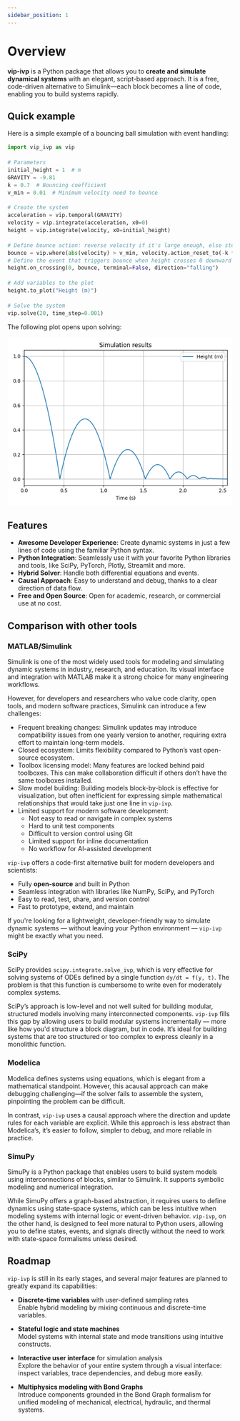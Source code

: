 ```yaml
---
sidebar_position: 1
---
```


# Overview

**vip-ivp** is a Python package that allows you to **create and simulate dynamical systems** with an elegant, script-based approach. It is a free, code-driven alternative to Simulink—each block becomes a line of code, enabling you to build systems rapidly.

## Quick example

Here is a simple example of a bouncing ball simulation with event handling:

```python title="bouncing_ball.py"
import vip_ivp as vip

# Parameters
initial_height = 1  # m
GRAVITY = -9.81
k = 0.7  # Bouncing coefficient
v_min = 0.01  # Minimum velocity need to bounce

# Create the system
acceleration = vip.temporal(GRAVITY)
velocity = vip.integrate(acceleration, x0=0)
height = vip.integrate(velocity, x0=initial_height)

# Define bounce action: reverse velocity if it's large enough, else stop
bounce = vip.where(abs(velocity) > v_min, velocity.action_reset_to(-k * velocity), vip.terminate)
# Define the event that triggers bounce when height crosses 0 downward (falling)
height.on_crossing(0, bounce, terminal=False, direction="falling")

# Add variables to the plot
height.to_plot("Height (m)")

# Solve the system
vip.solve(20, time_step=0.001)
```

The following plot opens upon solving:

![Boucing ball plot](./images/bouncing_ball.png)

## Features

- **Awesome Developer Experience**: Create dynamic systems in just a few lines of code using the familiar Python syntax.
- **Python Integration**: Seamlessly use it with your favorite Python libraries and tools, like SciPy, PyTorch, Plotly, Streamlit and more.
- **Hybrid Solver**: Handle both differential equations and events.
- **Causal Approach**: Easy to understand and debug, thanks to a clear direction of data flow.
- **Free and Open Source**: Open for academic, research, or commercial use at no cost.

## Comparison with other tools

### MATLAB/Simulink

Simulink is one of the most widely used tools for modeling and simulating dynamic systems in industry, research, and education. Its visual interface and integration with MATLAB make it a strong choice for many engineering workflows.

However, for developers and researchers who value code clarity, open tools, and modern software practices, Simulink can introduce a few challenges:

- Frequent breaking changes: Simulink updates may introduce compatibility issues from one yearly version to another, requiring extra effort to maintain long-term models.
- Closed ecosystem: Limits flexibility compared to Python’s vast open-source ecosystem.
- Toolbox licensing model: Many features are locked behind paid toolboxes. This can make collaboration difficult if others don’t have the same toolboxes installed.
- Slow model building: Building models block-by-block is effective for visualization, but often inefficient for expressing simple mathematical relationships that would take just one line in `vip-ivp`.
- Limited support for modern software development:
  - Not easy to read or navigate in complex systems
  - Hard to unit test components
  - Difficult to version control using Git
  - Limited support for inline documentation
  - No workflow for AI-assisted development

`vip-ivp` offers a code-first alternative built for modern developers and scientists:

- Fully **open-source** and built in Python
- Seamless integration with libraries like NumPy, SciPy, and PyTorch
- Easy to read, test, share, and version control
- Fast to prototype, extend, and maintain

If you're looking for a lightweight, developer-friendly way to simulate dynamic systems — without leaving your Python environment — `vip-ivp` might be exactly what you need.

### SciPy

SciPy provides `scipy.integrate.solve_ivp`, which is very effective for solving systems of ODEs defined by a single function `dy/dt = f(y, t)`. The problem is that this function is cumbersome to write even for moderately complex systems.

SciPy’s approach is low-level and not well suited for building modular, structured models involving many interconnected components. `vip-ivp` fills this gap by allowing users to build modular systems incrementally — more like how you'd structure a block diagram, but in code. It’s ideal for building systems that are too structured or too complex to express cleanly in a monolithic function.

### Modelica

Modelica defines systems using equations, which is elegant from a mathematical standpoint. However, this acausal approach can make debugging challenging—if the solver fails to assemble the system, pinpointing the problem can be difficult.

In contrast, `vip-ivp` uses a causal approach where the direction and update rules for each variable are explicit. While this approach is less abstract than Modelica’s, it’s easier to follow, simpler to debug, and more reliable in practice.

### SimuPy

SimuPy is a Python package that enables users to build system models using interconnections of blocks, similar to Simulink. It supports symbolic modeling and numerical integration.

While SimuPy offers a graph-based abstraction, it requires users to define dynamics using state-space systems, which can be less intuitive when modeling systems with internal logic or event-driven behavior. `vip-ivp`, on the other hand, is designed to feel more natural to Python users, allowing you to define states, events, and signals directly without the need to work with state-space formalisms unless desired.

## Roadmap

`vip-ivp` is still in its early stages, and several major features are planned to greatly expand its capabilities:

- **Discrete-time variables** with user-defined sampling rates  
  Enable hybrid modeling by mixing continuous and discrete-time variables.

- **Stateful logic and state machines**  
  Model systems with internal state and mode transitions using intuitive constructs.

- **Interactive user interface** for simulation analysis  
  Explore the behavior of your entire system through a visual interface: inspect variables, trace dependencies, and debug more easily.

- **Multiphysics modeling with Bond Graphs**  
  Introduce components grounded in the Bond Graph formalism for unified modeling of mechanical, electrical, hydraulic, and thermal systems.
